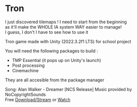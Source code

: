 # Tron

 I just discovered tilemaps ! I need to start from the beginning  
 as it'll make the WHOLE IA system WAY easier to manage!  
 I guess, I don't I have to see how to use it

 Tron game made with Unity (2022.3.2f1 LTS) for school project  

 You will need the following packages to build :
   * TMP Essential (it pops up on Unity's launch) 
   * Post processing
   * Cinemachine

 They are all accesible from the package manager  
 
 Song: Alan Walker - Dreamer [NCS Release] Music provided by NoCopyrightSounds  
 Free [Download/Stream](http://ncs.io/dreamer) or [Watch](http://ncs.lnk.to/dreamerAT/youtube)